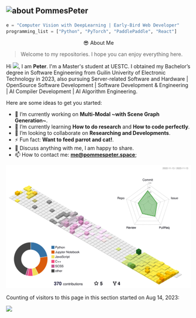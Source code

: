  
 ## <img width="45" alt="about" src="https://raw.github.com/elizarov/elizarov/master/about.png"> PommesPeter
 
<!--  <img align="right" width="300" src="https://i.imgur.com/ugWb6BU.gif" /> -->
 
 ```python
e = "Computer Vision with DeepLearning | Early-Bird Web Developer"
programming_list = ["Python", "PyTorch", "PaddlePaddle", "React"]
 ```
 
<!--  ### I Love <span style="color:red">❤</span> the DeepLearning<span style="color:white">🧠</span> and Computer Vision<span style="color:white">👀</span> -->
<!-- ![PommesPeter](https://visitor-badge.glitch.me/badge?page_id=PommesPeter.PommesPeter) -->

<div align="center">
😎 About Me
</div>

> Welcome to my repositories. I hope you can enjoy everything here. </br>

Hi <img src="https://media.giphy.com/media/hvRJCLFzcasrR4ia7z/giphy.gif" width="14px">, I am **Peter**. I'm a Master's student at UESTC. I obtained my Bachelor’s degree in Software Engineering from Guilin Univerity of Electronic Technology in 2023, also pursuing Server-related Software and Hardware | OpenSource Software Development | Software Development & Engineering | AI Compiler Development | AI Algorithm Engineering.

Here are some ideas to get you started:

- 🔭 I’m currently working on **Multi-Modal ~with Scene Graph Generation~**.
- 🌱 I’m currently learning **How to do research** and **How to code perfectly**.
- 👯 I’m looking to collaborate on **Researching and Developments**.
- ⚡ Fun fact: **Want to feed parrot and cat!**.
- 💬 Discuss anything with me, I am happy to share.
- 📫 How to contact me: **me@pommespeter.space**;

<div style="text-align: center;">
<!-- <b> -->
<!--     <image src="https://github-readme-stats.vercel.app/api?username=pommespeter&show_icons=true&theme=tokyonight" height=150></image>
    <image src="https://github-readme-stats.vercel.app/api/top-langs/?username=pommespeter&layout=compact&theme=tokyonight&hide=html" height=150></image> -->
<!--  <img align="" height="138px" src="https://github-readme-stats.vercel.app/api?username=pommespeter&hide_title=true&hide_border=true&show_icons=true&include_all_commits=true&line_height=21&bg_color=0,EC6C6C,FFD479,FFFC79,73FA79&theme=graywhite&locale=en" />
 <img align="" height="138px" src="https://github-readme-stats.vercel.app/api/top-langs/?username=pommespeter&hide=Tex,c,javascript,html,Makefile&langs_count=8&hide_title=true&hide_border=true&layout=compact&bg_color=0,73FA79,73FDFF,D783FF&theme=graywhite&locale=en" /> -->
<!-- </b> -->

![PommesPeter](./profile-3d-contrib/profile-season-animate.svg)
 
 </div>

Counting of visitors to this page in this section started on Aug 14, 2023:

![](https://count.getloli.com/get/@PommesPeter.github.readme)
</br>

<!-- <image src="https://github-profile-trophy.vercel.app/?username=pommespeter&theme=dracula&column=8"/> -->
<!-- <br></br> -->

<!-- Currently Working on: -->
<!-- <p align="center"><image src="imgs/python.png"/></p> -->
<!-- ![C](https://img.shields.io/badge/C-%23A8B9CC.svg?&style=for-the-badge&logo=c&logoColor=black) ![Python](https://img.shields.io/badge/python-%23007ACC.svg?&style=for-the-badge&logo=python&logoColor=white) ![C++](https://img.shields.io/badge/c++-%23007ACC.svg?&style=for-the-badge&logo=c%2b%2b&logoColor=white)      -->
<!-- ![OpenCV](https://img.shields.io/badge/OpenCV%20-%233776AB.svg?&style=for-the-badge&logo=opencv&logoColor=white) ![PCL](https://img.shields.io/badge/PCL%20-%233776AB.svg?&style=for-the-badge&logo=&logoColor=white)   -->
<!-- ![VS Code](https://img.shields.io/badge/Visual%20Studio%20Code-%2300599C.svg?&style=for-the-badge&logo=visual-studio-code&logoColor=white)   -->
<!-- ![pycharm](https://img.shields.io/badge/pycharm%20-%213982B6.svg?&style=for-the-badge&logo=pycharm&logoColor=white) ![Linux](https://img.shields.io/badge/Arch%20Linux-%213982B6.svg?&style=for-the-badge&logo=arch-linux&logoColor=white)   -->
<!-- ![HTML5](https://img.shields.io/badge/html5%20-%23E34F26.svg?&style=for-the-badge&logo=html5&logoColor=white) ![Git](https://img.shields.io/badge/git-%23f05032.svg?&style=for-the-badge&logo=git&logoColor=white) ![Pytorch](https://img.shields.io/badge/pytorch-%23EE4C2C.svg?&style=for-the-badge&logo=pytorch&logoColor=white)   -->
<!-- ![Markdown](https://img.shields.io/badge/markdown-%23000000.svg?&style=for-the-badge&logo=markdown&logoColor=white) ![Shell Script](https://img.shields.io/badge/shell_script%20-%23121011.svg?&style=for-the-badge&logo=gnu-bash&logoColor=white) -->

<!--![Docker](https://img.shields.io/badge/Docker-%232496ED.svg?&style=for-the-badge&logo=docker&logoColor=white) -->
<!-- <b>
<image src="imgs/python.png"></image>
</b>
<b>
<image src="imgs/c++.png" width=175></image>
</b> -->

